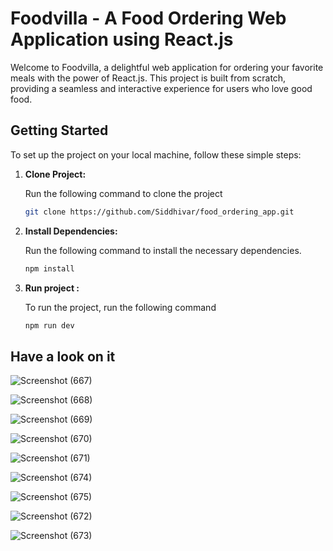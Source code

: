 # Foodvilla - A Food Ordering Web Application using React.js

Welcome to Foodvilla, a delightful web application for ordering your favorite meals with the power of React.js. This project is built from scratch, providing a seamless and interactive experience for users who love good food.

## Getting Started

To set up the project on your local machine, follow these simple steps:

1. **Clone Project:**

   Run the following command to clone the project

   ```bash
   git clone https://github.com/Siddhivar/food_ordering_app.git
   ```

1. **Install Dependencies:**

   Run the following command to install the necessary dependencies.

   ```bash
   npm install
   ```

1. **Run project :**

   To run the project, run the following command

   ```bash
   npm run dev
   ```

## Have a look on it

![Screenshot (667)](https://github.com/user-attachments/assets/ecafa09f-ed29-4daf-ba79-588631b3e571)

![Screenshot (668)](https://github.com/user-attachments/assets/75e2d4b3-e288-45d4-b870-96fcb21334f7)

![Screenshot (669)](https://github.com/user-attachments/assets/d80721ef-b2ae-4eb7-b181-8ba38190c4b4)

![Screenshot (670)](https://github.com/user-attachments/assets/1a0ca7cd-d65a-4cf4-a241-24774c67e3ea)

![Screenshot (671)](https://github.com/user-attachments/assets/a4a9f77b-fbcf-4299-b22a-b8758bc4331b)

![Screenshot (674)](https://github.com/user-attachments/assets/7abbcf6e-9d2d-4ea3-aa25-dda752609db0)

![Screenshot (675)](https://github.com/user-attachments/assets/ee71097f-a09e-401e-b5e7-4250048f4e69)


![Screenshot (672)](https://github.com/user-attachments/assets/27fd6475-5ad8-4b49-adc7-d880f8478ebb)

![Screenshot (673)](https://github.com/user-attachments/assets/48d4b73a-ecb2-4125-afd3-0e893bdce9f1)
